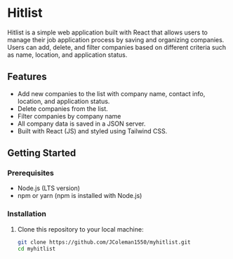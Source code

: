 # Hitlist

Hitlist is a simple web application built with React that allows users to manage their job application process by saving and organizing companies. Users can add, delete, and filter companies based on different criteria such as name, location, and application status.

## Features

- Add new companies to the list with company name, contact info, location, and application status.
- Delete companies from the list.
- Filter companies by company name
- All company data is saved in a JSON server.
- Built with React (JS) and styled using Tailwind CSS.

## Getting Started

### Prerequisites

- Node.js (LTS version)
- npm or yarn (npm is installed with Node.js)

### Installation

1. Clone this repository to your local machine:

   ```bash
   git clone https://github.com/JColeman1550/myhitlist.git
   cd myhitlist

